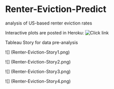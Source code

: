 # Renter-Eviction-Predict
analysis of US-based renter eviction rates

Interactive plots are posted in Heroku: 
![Click link](https://boiling-tor-78414.herokuapp.com/evictions)

Tableau Story for data pre-analysis

![] (Renter-Eviction-Story1.png)

![] (Renter-Eviction-Story2.png)

![] (Renter-Eviction-Story3.png)

![] (Renter-Eviction-Story4.png)
